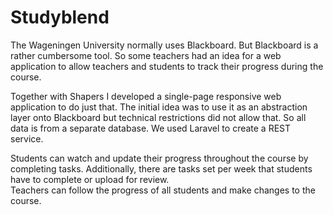 <!--
  id: 2838
  slug: studyblend
  type: fortpolio
  excerpt: <p>Developed a single-page responsive web application that allows teachers and students to track their progress during a course. Used Angular as Javascript framework and Laravel to create a REST service.</p>
  categories: javascript, frontend, HTML/CSS, framework, backend, mobile
  tags: Angular, Laravel, REST, Grunt, interaction design, JSDoc, concept
  clients: Shapers
  collaboration: 
  prizes: 
  thumbnail: HSO-App-students.png
  image: HSO-App-students.png
  images: HSO-App-mobile-login.png, HSO-App-mobile-week-1.png, HSO-App-mobile-group-tasks.png, HSO-App-mobile-menu.png, HSO-App-profile.png, HSO-App-overview.png, HSO-App-week-1.png, HSO-App-students.png, HSO-App-student.png, HSO-App-settings.png
  inCv: true
  inPortfolio: true
  dateFrom: 2015-07-13
  dateTo: 2015-07-31
-->

# Studyblend

<p>The Wageningen University normally uses Blackboard. But Blackboard is a rather cumbersome tool. So some teachers had an idea for a web application to allow teachers and students to track their progress during the course.</p>
<p>Together with Shapers I developed a single-page responsive web application to do just that. The initial idea was to use it as an abstraction layer onto Blackboard but technical restrictions did not allow that. So all data is from a separate database. We used Laravel to create a REST service.</p>
<p>Students can watch and update their progress throughout the course by completing tasks. Additionally, there are tasks set per week that students have to complete or upload for review.<br />
Teachers can follow the progress of all students and make changes to the course.</p>